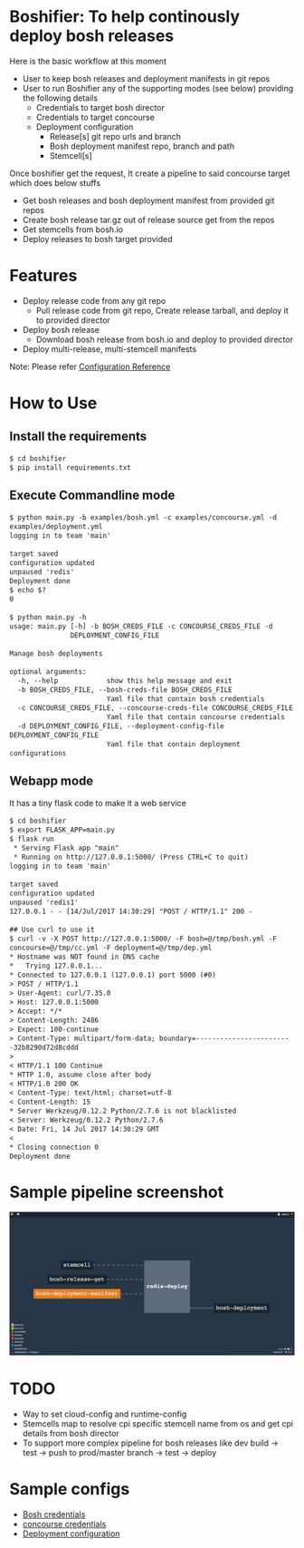 # Boshifier: To help continously deploy bosh releases

Here is the basic workflow at this moment
* User to keep bosh releases and deployment manifests in git repos
* User to run Boshifier any of the supporting modes (see below) providing the following details
  * Credentials to target bosh director
  * Credentials to target concourse
  * Deployment configuration
    * Release[s] git repo urls and branch
    * Bosh deployment manifest repo, branch and path
    * Stemcell[s]

Once boshifier get the request, It create a pipeline to said concourse target which does below stuffs

* Get bosh releases and bosh deployment manifest from provided git repos
* Create bosh release tar.gz out of release source get from the repos
* Get stemcells from bosh.io
* Deploy releases to bosh target provided

# Features
* Deploy release code from any git repo
    * Pull release code from git repo, Create release tarball, and deploy it to provided director
* Deploy bosh release
    * Download bosh release from bosh.io and deploy to provided director
* Deploy multi-release, multi-stemcell manifests


Note: Please refer [Configuration Reference](examples/deployment.yml)

# How to Use

## Install the requirements
```
$ cd boshifier
$ pip install requirements.txt
```

## Execute Commandline mode
```
$ python main.py -b examples/bosh.yml -c examples/concourse.yml -d examples/deployment.yml
logging in to team 'main'

target saved
configuration updated
unpaused 'redis'
Deployment done
$ echo $?
0

$ python main.py -h
usage: main.py [-h] -b BOSH_CREDS_FILE -c CONCOURSE_CREDS_FILE -d
               DEPLOYMENT_CONFIG_FILE

Manage bosh deployments

optional arguments:
  -h, --help            show this help message and exit
  -b BOSH_CREDS_FILE, --bosh-creds-file BOSH_CREDS_FILE
                        Yaml file that contain bosh credentials
  -c CONCOURSE_CREDS_FILE, --concourse-creds-file CONCOURSE_CREDS_FILE
                        Yaml file that contain concourse credentials
  -d DEPLOYMENT_CONFIG_FILE, --deployment-config-file DEPLOYMENT_CONFIG_FILE
                        Yaml file that contain deployment configurations

```

## Webapp mode
It has a tiny flask code to make it a web service

```
$ cd boshifier
$ export FLASK_APP=main.py
$ flask run 
 * Serving Flask app "main"
 * Running on http://127.0.0.1:5000/ (Press CTRL+C to quit)
logging in to team 'main'

target saved
configuration updated
unpaused 'redis1'
127.0.0.1 - - [14/Jul/2017 14:30:29] "POST / HTTP/1.1" 200 -

## Use curl to use it
$ curl -v -X POST http://127.0.0.1:5000/ -F bosh=@/tmp/bosh.yml -F concourse=@/tmp/cc.yml -F deployment=@/tmp/dep.yml
* Hostname was NOT found in DNS cache
*   Trying 127.0.0.1...
* Connected to 127.0.0.1 (127.0.0.1) port 5000 (#0)
> POST / HTTP/1.1
> User-Agent: curl/7.35.0
> Host: 127.0.0.1:5000
> Accept: */*
> Content-Length: 2486
> Expect: 100-continue
> Content-Type: multipart/form-data; boundary=------------------------32b8290d72d8cddd
> 
< HTTP/1.1 100 Continue
* HTTP 1.0, assume close after body
< HTTP/1.0 200 OK
< Content-Type: text/html; charset=utf-8
< Content-Length: 15
* Server Werkzeug/0.12.2 Python/2.7.6 is not blacklisted
< Server: Werkzeug/0.12.2 Python/2.7.6
< Date: Fri, 14 Jul 2017 14:30:29 GMT
< 
* Closing connection 0
Deployment done

```


# Sample pipeline screenshot
![Sample Pipeline](images/pipeline.png)

# TODO
* Way to set cloud-config and runtime-config
* Stemcells map to resolve cpi specific stemcell name from os and get cpi details from bosh director
* To support more complex pipeline for bosh releases like dev build -> test -> push to prod/master branch -> test -> deploy

# Sample configs

* [Bosh credentials](examples/bosh.yml)
* [concourse credentials](examples/concourse.yml)
* [Deployment configuration](examples/deployment.yml)
